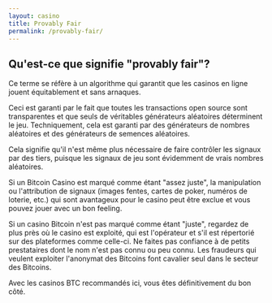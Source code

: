 ```yaml
---
layout: casino
title: Provably Fair
permalink: /provably-fair/
---
```



<h2>Qu'est-ce que signifie "provably fair"?</h2>

Ce terme se réfère à un algorithme qui garantit que les casinos en ligne jouent équitablement et sans arnaques.

Ceci est garanti par le fait que toutes les transactions open source sont transparentes et que seuls de véritables générateurs aléatoires déterminent le jeu. Techniquement, cela est garanti par des générateurs de nombres aléatoires et des générateurs de semences aléatoires.

Cela signifie qu'il n'est même plus nécessaire de faire contrôler les signaux par des tiers, puisque les signaux de jeu sont évidemment de vrais nombres aléatoires.

Si un Bitcoin Casino est marqué comme étant "assez juste", la manipulation ou l'attribution de signaux (images fentes, cartes de poker, numéros de loterie, etc.) qui sont avantageux pour le casino peut être exclue et vous pouvez jouer avec un bon feeling.

Si un casino Bitcoin n'est pas marqué comme étant "juste", regardez de plus près où le casino est exploité, qui est l'opérateur et s'il est répertorié sur des plateformes comme celle-ci. Ne faites pas confiance à de petits prestataires dont le nom n'est pas connu ou peu connu. Les fraudeurs qui veulent exploiter l'anonymat des Bitcoins font cavalier seul dans le secteur des Bitcoins.

Avec les casinos BTC recommandés ici, vous êtes définitivement du bon côté.

